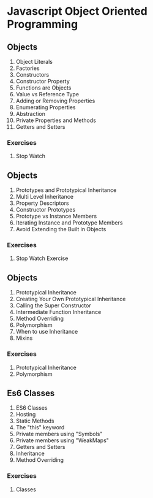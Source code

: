# Javascript Object Oriented Programming

## Objects
1. Object Literals
2. Factories
3. Constructors
4. Constructor Property
5. Functions are Objects
6. Value vs Reference Type
7. Adding or Removing Properties
8. Enumerating Properties
9. Abstraction
10. Private Properties and Methods
11. Getters and Setters

### Exercises
1. Stop Watch

## Objects
1. Prototypes and Prototypical Inheritance
2. Multi Level Inheritance
3. Property Descriptors
4. Constructor Prototypes
5. Prototype vs Instance Members
6. Iterating Instance and Prototype Members
7. Avoid Extending the Built in Objects

### Exercises
1. Stop Watch Exercise

## Objects
1. Prototypical Inheritance
2. Creating Your Own Prototypical Inheritance
3. Calling the Super Constructor
4. Intermediate Function Inheritance
5. Method Overriding
6. Polymorphism
7. When to use Inheritance
8. Mixins

### Exercises
1. Prototypical Inheritance
2. Polymorphism

## Es6 Classes
1. ES6 Classes
2. Hosting
3. Static Methods
4. The "this" keyword
5. Private members using "Symbols"
6. Private members using "WeakMaps"
7. Getters and Setters
8. Inheritance
9. Method Overriding

### Exercises
1. Classes
